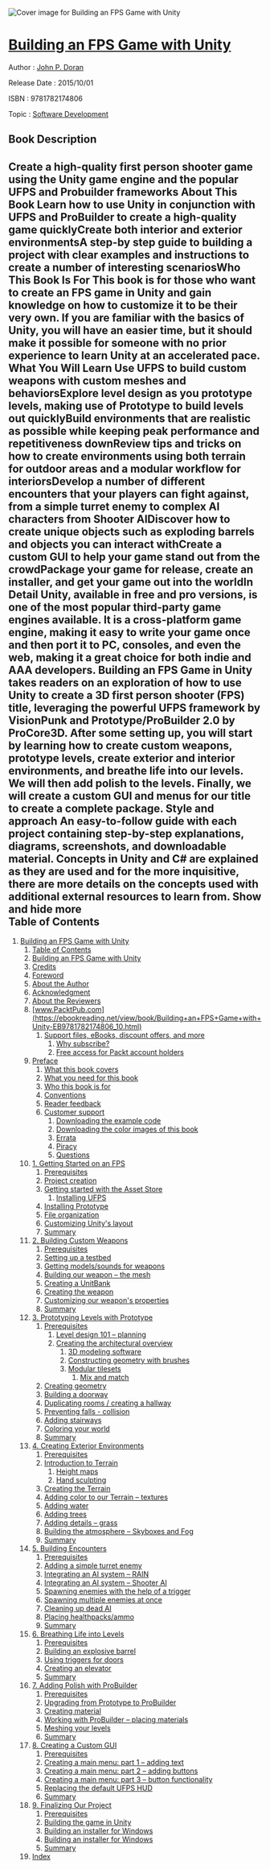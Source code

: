 ![Cover image for Building an FPS Game with Unity](https://imgdetail.ebookreading.net/cover/cover/software_development/EB9781782174806.jpg)

[Building an FPS Game with Unity](https://ebookreading.net/view/book/Building+an+FPS+Game+with+Unity-EB9781782174806_1.html "Building an FPS Game with Unity")
====================================================================================================================

Author : [John P. Doran](https://ebookreading.net/search/author/John+P.+Doran)

Release Date : 2015/10/01

ISBN : 9781782174806

Topic : [Software Development](https://ebookreading.net/search/category/software-development)

Book Description
-----------------

 Create a high-quality first person shooter game using the Unity game engine and the popular UFPS and Probuilder frameworks
About This Book
Learn how to use Unity in conjunction with UFPS and ProBuilder to create a high-quality game quicklyCreate both interior and exterior environmentsA step-by step guide to building a project with clear examples and instructions to create a number of interesting scenariosWho This Book Is For
This book is for those who want to create an FPS game in Unity and gain knowledge on how to customize it to be their very own. If you are familiar with the basics of Unity, you will have an easier time, but it should make it possible for someone with no prior experience to learn Unity at an accelerated pace.
What You Will Learn
Use UFPS to build custom weapons with custom meshes and behaviorsExplore level design as you prototype levels, making use of Prototype to build levels out quicklyBuild environments that are realistic as possible while keeping peak performance and repetitiveness downReview tips and tricks on how to create environments using both terrain for outdoor areas and a modular workflow for interiorsDevelop a number of different encounters that your players can fight against, from a simple turret enemy to complex AI characters from Shooter AIDiscover how to create unique objects such as exploding barrels and objects you can interact withCreate a custom GUI to help your game stand out from the crowdPackage your game for release, create an installer, and get your game out into the worldIn Detail
Unity, available in free and pro versions, is one of the most popular third-party game engines available. It is a cross-platform game engine, making it easy to write your game once and then port it to PC, consoles, and even the web, making it a great choice for both indie and AAA developers.
Building an FPS Game in Unity takes readers on an exploration of how to use Unity to create a 3D first person shooter (FPS) title, leveraging the powerful UFPS framework by VisionPunk and Prototype/ProBuilder 2.0 by ProCore3D.
After some setting up, you will start by learning how to create custom weapons, prototype levels, create exterior and interior environments, and breathe life into our levels. We will then add polish to the levels. Finally, we will create a custom GUI and menus for our title to create a complete package.
Style and approach
An easy-to-follow guide with each project containing step-by-step explanations, diagrams, screenshots, and downloadable material. Concepts in Unity and C# are explained as they are used and for the more inquisitive, there are more details on the concepts used with additional external resources to learn from.
        Show and hide more                
Table of Contents
-----------------

1. [Building an FPS Game with Unity](https://ebookreading.net/view/book/Building+an+FPS+Game+with+Unity-EB9781782174806_3.html)
    1. [Table of Contents](https://ebookreading.net/view/book/Building+an+FPS+Game+with+Unity-EB9781782174806_2.html)
    1. [Building an FPS Game with Unity](https://ebookreading.net/view/book/Building+an+FPS+Game+with+Unity-EB9781782174806_4.html)
    1. [Credits](https://ebookreading.net/view/book/Building+an+FPS+Game+with+Unity-EB9781782174806_5.html)
    1. [Foreword](https://ebookreading.net/view/book/Building+an+FPS+Game+with+Unity-EB9781782174806_6.html)
    1. [About the Author](https://ebookreading.net/view/book/Building+an+FPS+Game+with+Unity-EB9781782174806_7.html)
    1. [Acknowledgment](https://ebookreading.net/view/book/Building+an+FPS+Game+with+Unity-EB9781782174806_8.html)
    1. [About the Reviewers](https://ebookreading.net/view/book/Building+an+FPS+Game+with+Unity-EB9781782174806_9.html)
    1. [www.PacktPub.com](https://ebookreading.net/view/book/Building+an+FPS+Game+with+Unity-EB9781782174806_10.html)
        1. [Support files, eBooks, discount offers, and more](https://ebookreading.net/view/book/Building+an+FPS+Game+with+Unity-EB9781782174806_10.html#ch00lvl1sec01)
            1. [Why subscribe?](https://ebookreading.net/view/book/Building+an+FPS+Game+with+Unity-EB9781782174806_10.html#ch00lvl2sec01)
            1. [Free access for Packt account holders](https://ebookreading.net/view/book/Building+an+FPS+Game+with+Unity-EB9781782174806_10.html#ch00lvl2sec02)
    1. [Preface](https://ebookreading.net/view/book/Building+an+FPS+Game+with+Unity-EB9781782174806_11.html)
        1. [What this book covers](https://ebookreading.net/view/book/Building+an+FPS+Game+with+Unity-EB9781782174806_11.html#ch00lvl1sec02)
        1. [What you need for this book](https://ebookreading.net/view/book/Building+an+FPS+Game+with+Unity-EB9781782174806_12.html)
        1. [Who this book is for](https://ebookreading.net/view/book/Building+an+FPS+Game+with+Unity-EB9781782174806_13.html)
        1. [Conventions](https://ebookreading.net/view/book/Building+an+FPS+Game+with+Unity-EB9781782174806_14.html)
        1. [Reader feedback](https://ebookreading.net/view/book/Building+an+FPS+Game+with+Unity-EB9781782174806_15.html)
        1. [Customer support](https://ebookreading.net/view/book/Building+an+FPS+Game+with+Unity-EB9781782174806_16.html)
            1. [Downloading the example code](https://ebookreading.net/view/book/Building+an+FPS+Game+with+Unity-EB9781782174806_16.html#ch00lvl2sec03)
            1. [Downloading the color images of this book](https://ebookreading.net/view/book/Building+an+FPS+Game+with+Unity-EB9781782174806_16.html#ch00lvl2sec04)
            1. [Errata](https://ebookreading.net/view/book/Building+an+FPS+Game+with+Unity-EB9781782174806_16.html#ch00lvl2sec05)
            1. [Piracy](https://ebookreading.net/view/book/Building+an+FPS+Game+with+Unity-EB9781782174806_16.html#ch00lvl2sec06)
            1. [Questions](https://ebookreading.net/view/book/Building+an+FPS+Game+with+Unity-EB9781782174806_16.html#ch00lvl2sec07)
    1. [1. Getting Started on an FPS](https://ebookreading.net/view/book/Building+an+FPS+Game+with+Unity-EB9781782174806_17.html)
        1. [Prerequisites](https://ebookreading.net/view/book/Building+an+FPS+Game+with+Unity-EB9781782174806_17.html#ch01lvl1sec08)
        1. [Project creation](https://ebookreading.net/view/book/Building+an+FPS+Game+with+Unity-EB9781782174806_18.html)
        1. [Getting started with the Asset Store](https://ebookreading.net/view/book/Building+an+FPS+Game+with+Unity-EB9781782174806_19.html)
            1. [Installing UFPS](https://ebookreading.net/view/book/Building+an+FPS+Game+with+Unity-EB9781782174806_19.html#ch01lvl2sec08)
        1. [Installing Prototype](https://ebookreading.net/view/book/Building+an+FPS+Game+with+Unity-EB9781782174806_20.html)
        1. [File organization](https://ebookreading.net/view/book/Building+an+FPS+Game+with+Unity-EB9781782174806_21.html)
        1. [Customizing Unity&#39;s layout](https://ebookreading.net/view/book/Building+an+FPS+Game+with+Unity-EB9781782174806_22.html)
        1. [Summary](https://ebookreading.net/view/book/Building+an+FPS+Game+with+Unity-EB9781782174806_23.html)
    1. [2. Building Custom Weapons](https://ebookreading.net/view/book/Building+an+FPS+Game+with+Unity-EB9781782174806_24.html)
        1. [Prerequisites](https://ebookreading.net/view/book/Building+an+FPS+Game+with+Unity-EB9781782174806_24.html#ch02lvl1sec15)
        1. [Setting up a testbed](https://ebookreading.net/view/book/Building+an+FPS+Game+with+Unity-EB9781782174806_25.html)
        1. [Getting models/sounds for weapons](https://ebookreading.net/view/book/Building+an+FPS+Game+with+Unity-EB9781782174806_26.html)
        1. [Building our weapon – the mesh](https://ebookreading.net/view/book/Building+an+FPS+Game+with+Unity-EB9781782174806_27.html)
        1. [Creating a UnitBank](https://ebookreading.net/view/book/Building+an+FPS+Game+with+Unity-EB9781782174806_28.html)
        1. [Creating the weapon](https://ebookreading.net/view/book/Building+an+FPS+Game+with+Unity-EB9781782174806_29.html)
        1. [Customizing our weapon&#39;s properties](https://ebookreading.net/view/book/Building+an+FPS+Game+with+Unity-EB9781782174806_30.html)
        1. [Summary](https://ebookreading.net/view/book/Building+an+FPS+Game+with+Unity-EB9781782174806_31.html)
    1. [3. Prototyping Levels with Prototype](https://ebookreading.net/view/book/Building+an+FPS+Game+with+Unity-EB9781782174806_32.html)
        1. [Prerequisites](https://ebookreading.net/view/book/Building+an+FPS+Game+with+Unity-EB9781782174806_32.html#ch03lvl1sec23)
            1. [Level design 101 – planning](https://ebookreading.net/view/book/Building+an+FPS+Game+with+Unity-EB9781782174806_32.html#ch03lvl2sec09)
            1. [Creating the architectural overview](https://ebookreading.net/view/book/Building+an+FPS+Game+with+Unity-EB9781782174806_32.html#ch03lvl2sec10)
                1. [3D modeling software](https://ebookreading.net/view/book/Building+an+FPS+Game+with+Unity-EB9781782174806_32.html#ch03lvl3sec01)
                1. [Constructing geometry with brushes](https://ebookreading.net/view/book/Building+an+FPS+Game+with+Unity-EB9781782174806_32.html#ch03lvl3sec02)
                1. [Modular tilesets](https://ebookreading.net/view/book/Building+an+FPS+Game+with+Unity-EB9781782174806_32.html#ch03lvl3sec03)
                    1. [Mix and match](https://ebookreading.net/view/book/Building+an+FPS+Game+with+Unity-EB9781782174806_32.html#ch03lvl4sec01)
        1. [Creating geometry](https://ebookreading.net/view/book/Building+an+FPS+Game+with+Unity-EB9781782174806_33.html)
        1. [Building a doorway](https://ebookreading.net/view/book/Building+an+FPS+Game+with+Unity-EB9781782174806_34.html)
        1. [Duplicating rooms / creating a hallway](https://ebookreading.net/view/book/Building+an+FPS+Game+with+Unity-EB9781782174806_35.html)
        1. [Preventing falls - collision](https://ebookreading.net/view/book/Building+an+FPS+Game+with+Unity-EB9781782174806_36.html)
        1. [Adding stairways](https://ebookreading.net/view/book/Building+an+FPS+Game+with+Unity-EB9781782174806_37.html)
        1. [Coloring your world](https://ebookreading.net/view/book/Building+an+FPS+Game+with+Unity-EB9781782174806_38.html)
        1. [Summary](https://ebookreading.net/view/book/Building+an+FPS+Game+with+Unity-EB9781782174806_39.html)
    1. [4. Creating Exterior Environments](https://ebookreading.net/view/book/Building+an+FPS+Game+with+Unity-EB9781782174806_40.html)
        1. [Prerequisites](https://ebookreading.net/view/book/Building+an+FPS+Game+with+Unity-EB9781782174806_40.html#ch04lvl1sec31)
        1. [Introduction to Terrain](https://ebookreading.net/view/book/Building+an+FPS+Game+with+Unity-EB9781782174806_41.html)
            1. [Height maps](https://ebookreading.net/view/book/Building+an+FPS+Game+with+Unity-EB9781782174806_41.html#ch04lvl2sec11)
            1. [Hand sculpting](https://ebookreading.net/view/book/Building+an+FPS+Game+with+Unity-EB9781782174806_41.html#ch04lvl2sec12)
        1. [Creating the Terrain](https://ebookreading.net/view/book/Building+an+FPS+Game+with+Unity-EB9781782174806_42.html)
        1. [Adding color to our Terrain – textures](https://ebookreading.net/view/book/Building+an+FPS+Game+with+Unity-EB9781782174806_43.html)
        1. [Adding water](https://ebookreading.net/view/book/Building+an+FPS+Game+with+Unity-EB9781782174806_44.html)
        1. [Adding trees](https://ebookreading.net/view/book/Building+an+FPS+Game+with+Unity-EB9781782174806_45.html)
        1. [Adding details – grass](https://ebookreading.net/view/book/Building+an+FPS+Game+with+Unity-EB9781782174806_46.html)
        1. [Building the atmosphere – Skyboxes and Fog](https://ebookreading.net/view/book/Building+an+FPS+Game+with+Unity-EB9781782174806_47.html)
        1. [Summary](https://ebookreading.net/view/book/Building+an+FPS+Game+with+Unity-EB9781782174806_48.html)
    1. [5. Building Encounters](https://ebookreading.net/view/book/Building+an+FPS+Game+with+Unity-EB9781782174806_49.html)
        1. [Prerequisites](https://ebookreading.net/view/book/Building+an+FPS+Game+with+Unity-EB9781782174806_49.html#ch05lvl1sec40)
        1. [Adding a simple turret enemy](https://ebookreading.net/view/book/Building+an+FPS+Game+with+Unity-EB9781782174806_50.html)
        1. [Integrating an AI system – RAIN](https://ebookreading.net/view/book/Building+an+FPS+Game+with+Unity-EB9781782174806_51.html)
        1. [Integrating an AI system – Shooter AI](https://ebookreading.net/view/book/Building+an+FPS+Game+with+Unity-EB9781782174806_52.html)
        1. [Spawning enemies with the help of a trigger](https://ebookreading.net/view/book/Building+an+FPS+Game+with+Unity-EB9781782174806_53.html)
        1. [Spawning multiple enemies at once](https://ebookreading.net/view/book/Building+an+FPS+Game+with+Unity-EB9781782174806_54.html)
        1. [Cleaning up dead AI](https://ebookreading.net/view/book/Building+an+FPS+Game+with+Unity-EB9781782174806_55.html)
        1. [Placing healthpacks/ammo](https://ebookreading.net/view/book/Building+an+FPS+Game+with+Unity-EB9781782174806_56.html)
        1. [Summary](https://ebookreading.net/view/book/Building+an+FPS+Game+with+Unity-EB9781782174806_57.html)
    1. [6. Breathing Life into Levels](https://ebookreading.net/view/book/Building+an+FPS+Game+with+Unity-EB9781782174806_58.html)
        1. [Prerequisites](https://ebookreading.net/view/book/Building+an+FPS+Game+with+Unity-EB9781782174806_58.html#ch06lvl1sec49)
        1. [Building an explosive barrel](https://ebookreading.net/view/book/Building+an+FPS+Game+with+Unity-EB9781782174806_59.html)
        1. [Using triggers for doors](https://ebookreading.net/view/book/Building+an+FPS+Game+with+Unity-EB9781782174806_60.html)
        1. [Creating an elevator](https://ebookreading.net/view/book/Building+an+FPS+Game+with+Unity-EB9781782174806_61.html)
        1. [Summary](https://ebookreading.net/view/book/Building+an+FPS+Game+with+Unity-EB9781782174806_62.html)
    1. [7. Adding Polish with ProBuilder](https://ebookreading.net/view/book/Building+an+FPS+Game+with+Unity-EB9781782174806_63.html)
        1. [Prerequisites](https://ebookreading.net/view/book/Building+an+FPS+Game+with+Unity-EB9781782174806_63.html#ch07lvl1sec54)
        1. [Upgrading from Prototype to ProBuilder](https://ebookreading.net/view/book/Building+an+FPS+Game+with+Unity-EB9781782174806_64.html)
        1. [Creating material](https://ebookreading.net/view/book/Building+an+FPS+Game+with+Unity-EB9781782174806_65.html)
        1. [Working with ProBuilder – placing materials](https://ebookreading.net/view/book/Building+an+FPS+Game+with+Unity-EB9781782174806_66.html)
        1. [Meshing your levels](https://ebookreading.net/view/book/Building+an+FPS+Game+with+Unity-EB9781782174806_67.html)
        1. [Summary](https://ebookreading.net/view/book/Building+an+FPS+Game+with+Unity-EB9781782174806_68.html)
    1. [8. Creating a Custom GUI](https://ebookreading.net/view/book/Building+an+FPS+Game+with+Unity-EB9781782174806_69.html)
        1. [Prerequisites](https://ebookreading.net/view/book/Building+an+FPS+Game+with+Unity-EB9781782174806_69.html#ch08lvl1sec60)
        1. [Creating a main menu: part 1 – adding text](https://ebookreading.net/view/book/Building+an+FPS+Game+with+Unity-EB9781782174806_70.html)
        1. [Creating a main menu: part 2 – adding buttons](https://ebookreading.net/view/book/Building+an+FPS+Game+with+Unity-EB9781782174806_71.html)
        1. [Creating a main menu: part 3 – button functionality](https://ebookreading.net/view/book/Building+an+FPS+Game+with+Unity-EB9781782174806_72.html)
        1. [Replacing the default UFPS HUD](https://ebookreading.net/view/book/Building+an+FPS+Game+with+Unity-EB9781782174806_73.html)
        1. [Summary](https://ebookreading.net/view/book/Building+an+FPS+Game+with+Unity-EB9781782174806_74.html)
    1. [9. Finalizing Our Project](https://ebookreading.net/view/book/Building+an+FPS+Game+with+Unity-EB9781782174806_75.html)
        1. [Prerequisites](https://ebookreading.net/view/book/Building+an+FPS+Game+with+Unity-EB9781782174806_75.html#ch09lvl1sec66)
        1. [Building the game in Unity](https://ebookreading.net/view/book/Building+an+FPS+Game+with+Unity-EB9781782174806_76.html)
        1. [Building an installer for Windows](https://ebookreading.net/view/book/Building+an+FPS+Game+with+Unity-EB9781782174806_77.html)
        1. [Building an installer for Windows](https://ebookreading.net/view/book/Building+an+FPS+Game+with+Unity-EB9781782174806_78.html)
        1. [Summary](https://ebookreading.net/view/book/Building+an+FPS+Game+with+Unity-EB9781782174806_79.html)
    1. [Index](https://ebookreading.net/view/book/Building+an+FPS+Game+with+Unity-EB9781782174806_80.html)

